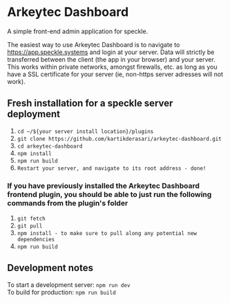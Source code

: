 # Arkeytec Dashboard 
A simple front-end admin application for speckle. 

The easiest way to use Arkeytec Dashboard is to navigate to https://app.speckle.systems and login at your server.  Data will strictly be transferred between the client (the app in your browser) and your server. <br> This works within private networks, amongst firewalls, etc. as long as you have a SSL certificate for your server (ie, non-https server adresses will not work).

## Fresh installation for a speckle server deployment
1. `cd ~/${your server install location}/plugins`
2. `git clone https://github.com/kartikderasari/arkeytec-dashboard.git`
3. `cd arkeytec-dashboard`
4. `npm install`
5. `npm run build`
6. `Restart your server, and navigate to its root address - done!`

### If you have previously installed the Arkeytec Dashboard frontend plugin, you should be able to just run the following commands from the plugin's folder 

1. `git fetch`
2. `git pull`
3. `npm install - to make sure to pull along any potential new dependencies`
4. `npm run build`

## Development notes
To start a development server: `npm run dev` <br>
To build for production: `npm run build`
